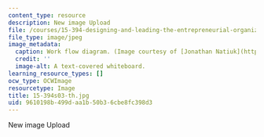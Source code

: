 ```yaml
---
content_type: resource
description: New image Upload
file: /courses/15-394-designing-and-leading-the-entrepreneurial-organization-spring-2003/9610198b499daa1b50b36cbe8fc398d3_15-394s03-th.jpg
file_type: image/jpeg
image_metadata:
  caption: Work flow diagram. (Image courtesy of [Jonathan Natiuk](http://www.freeimages.com/photo/workflow-1457844).)
  credit: ''
  image-alt: A text-covered whiteboard.
learning_resource_types: []
ocw_type: OCWImage
resourcetype: Image
title: 15-394s03-th.jpg
uid: 9610198b-499d-aa1b-50b3-6cbe8fc398d3
---
```

New image Upload

